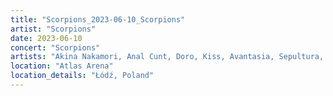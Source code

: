 ```yaml
---
title: "Scorpions_2023-06-10_Scorpions"
artist: "Scorpions"
date: 2023-06-10
concert: "Scorpions"
artists: "Akina Nakamori, Anal Cunt, Doro, Kiss, Avantasia, Sepultura, Helloween, Scorpions, Thundermother, Deep Purple, Burger King, Candlemass"
location: "Atlas Arena"
location_details: "Łódź, Poland"
---
```

